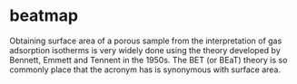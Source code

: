 # beatmap

Obtaining surface area of a porous sample from the interpretation of gas adsorption isotherms is very widely done using the theory developed by Bennett, Emmett and Tennent in the 1950s.  The BET (or BEaT) theory is so commonly place that the acronym has is synonymous with surface area.  
